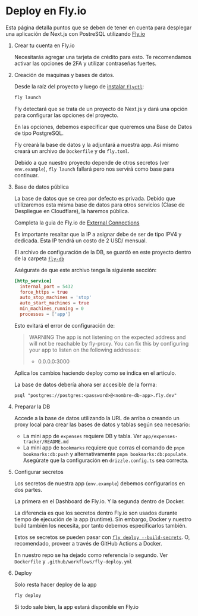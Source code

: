 # Deploy en Fly.io

Esta página detalla puntos que se deben de tener en cuenta para desplegar una aplicación de Next.js con PostreSQL utilizando [Fly.io](https://fly.io)

1. Crear tu cuenta en Fly.io

   Necesitarás agregar una tarjeta de crédito para esto. Te recomendamos activar las opciones de 2FA y utilizar contraseñas fuertes.

2. Creación de maquinas y bases de datos.

   Desde la raíz del proyecto y luego de [instalar `flyctl`](https://fly.io/docs/flyctl/install/):

   ```bash
   fly launch
   ```

   Fly detectará que se trata de un proyecto de Next.js y dará una opción para configurar las opciones del proyecto.

   En las opciones, debemos especificar que queremos una Base de Datos de tipo PostgreSQL.

   Fly creará la base de datos y la adjuntará a nuestra app. Así mismo creará un archivo de `Dockerfile` y de `fly.toml`.

   Debido a que nuestro proyecto depende de otros secretos (ver `env.example`), `fly launch` fallará pero nos servirá como base para continuar.

3. Base de datos pública

   La base de datos que se crea por defecto es privada. Debido que utilizaremos esta misma base de datos para otros servicios (Clase de Despliegue en Cloudflare), la haremos pública.

   Completa la guia de Fly.io de [External Connections](https://fly.io/docs/postgres/connecting/connecting-external/)

   Es importante resaltar que la IP a asignar debe de ser de tipo IPV4 y dedicada. Esta IP tendrá un costo de 2 USD/ mensual.

   El archivo de configuración de la DB, se guardó en este proyecto dentro de la carpeta [`fly-db`](./fly-db)

   Aségurate de que este archivo tenga la siguiente sección:

   ```toml
   [http_service]
     internal_port = 5432
     force_https = true
     auto_stop_machines = 'stop'
     auto_start_machines = true
     min_machines_running = 0
     processes = ['app']
   ```

   Esto evitará el error de configuración de:

   > WARNING The app is not listening on the expected address and will not be reachable by fly-proxy.
   > You can fix this by configuring your app to listen on the following addresses:
   >
   > - 0.0.0.0:3000

   Aplica los cambios haciendo deploy como se indica en el articulo.

   La base de datos debería ahora ser accesible de la forma:

   ```
   psql "postgres://postgres:<password>@<nombre-db-app>.fly.dev"
   ```

4. Preparar la DB

   Accede a la base de datos utilizando la URL de arriba o creando un proxy local para crear las bases de datos y tablas según sea necesario:

   - La mini app de `expenses` requiere DB y tabla. Ver `app/expenses-tracker/README.md`
   - La mini app de `bookmarks` requiere que corras el comando de `pnpm bookmarks:db:push` y alternativamente `pnpm bookmarks:db:populate`. Asegúrate que la configuración en `drizzle.config.ts` sea correcta.

5. Configurar secretos

   Los secretos de nuestra app (`env.example`) debemos configurarlos en dos partes.

   La primera en el Dashboard de Fly.io. Y la segunda dentro de Docker.

   La diferencia es que los secretos dentro Fly.io son usados durante tiempo de ejecución de la app (runtime). Sin embargo, Docker y nuestro build también los necesita, por tanto debemos especificarlos también.

   Estos se secretos se pueden pasar con [`fly deploy --build-secrets`](https://fly.io/docs/apps/build-secrets/#main-content-start). O, recomendado, proveer a través de GitHub Actions a Docker.

   En nuestro repo se ha dejado como referencia lo segundo. Ver `Dockerfile` y `.github/workflows/fly-deploy.yml`

6. Deploy

   Solo resta hacer deploy de la app

   ```bash
   fly deploy
   ```

   Si todo sale bien, la app estará disponible en Fly.io
